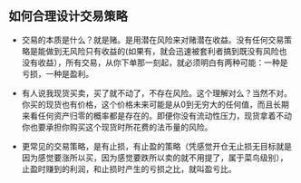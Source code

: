 ## 如何合理设计交易策略

- 交易的本质是什么？就是赌。是用潜在风险来对赌潜在收益。没有任何交易策略是能做到无风险只有收益的(如果有，就会迅速被套利者搞到既没有风险也没有收益），所有交易，从你下单那一刻起，就必须明白有两种可能：一种是亏损，一种是盈利。

- 有人说我现货买卖，买了就不动了，不存在风险。这个理解对么？当然不对。你买的现货也有价格，这个价格未来可能是从0到无穷大的任何值，而且长期来看任何资产归零的概率都是存在的。即便你没有流动性压力，现货拿着不动你也要承担你购买这个现货时所花费的法币量的风险。

- 更常见的交易策略，是有止损，有止盈的策略（凭感觉开仓无止损无目标就是因为感觉要涨所以买，因为感觉要跌所以卖的就不用提了，属于菜鸟级别），止盈时赚到的利润，和止损时产生的亏损之比，就叫盈亏比。
